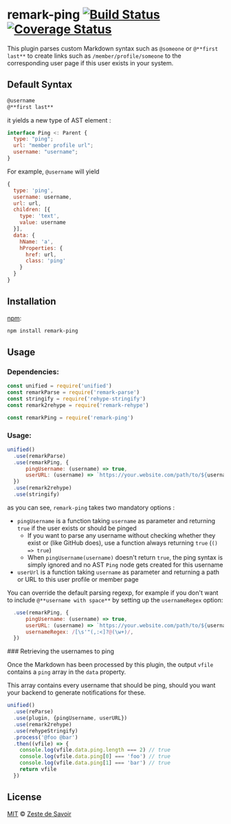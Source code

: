 # remark-ping [![Build Status][build-badge]][build-status] [![Coverage Status][coverage-badge]][coverage-status]

This plugin parses custom Markdown syntax such as `@someone` or `@**first last**` to create links such as `/member/profile/someone` to the corresponding user page if this user exists in your system.

## Default Syntax

```markdown
@username
@**first last**
```

it yields a new type of AST element :

```javascript
interface Ping <: Parent {
  type: "ping";
  url: "member profile url";
  username: "username";
}
```

For example, `@username` will yield
```javascript
{
  type: 'ping',
  username: username,
  url: url,
  children: [{
    type: 'text',
    value: username
  }],
  data: {
    hName: 'a',
    hProperties: {
      href: url,
      class: 'ping'
    }
  }
}
```


## Installation

[npm][npm]:

```bash
npm install remark-ping
```

## Usage


### Dependencies:

```javascript
const unified = require('unified')
const remarkParse = require('remark-parse')
const stringify = require('rehype-stringify')
const remark2rehype = require('remark-rehype')

const remarkPing = require('remark-ping')
```

### Usage:

```javascript
unified()
  .use(remarkParse)
  .use(remarkPing, {
      pingUsername: (username) => true,
      userURL: (username) => `https://your.website.com/path/to/${username}`
  })
  .use(remark2rehype)
  .use(stringify)
```

as you can see, `remark-ping` takes two mandatory options :

- `pingUsername` is a function taking `username` as parameter and returning `true` if the user exists or should be pinged
    - If you want to parse any username without checking whether they exist or (like GitHub does), use a function always returning `true` (`() => true`)
    - When `pingUsername(username)` doesn't return `true`, the ping syntax is simply ignored and no AST `Ping` node gets created for this username
- `userUrl` is a function taking `username` as parameter and returning a path or URL to this user profile or member page

You can override the default parsing regexp, for example if you don't want to include `@**username with space**` by setting up the `usernameRegex` option:

```js
  .use(remarkPing, {
      pingUsername: (username) => true,
      userURL: (username) => `https://your.website.com/path/to/${username}`,
      usernameRegex: /[\s'"(,:<]?@(\w+)/,
  })
```

### Retrieving the usernames to ping

Once the Markdown has been processed by this plugin, the output `vfile` contains a `ping` array in the `data` property.

This array contains every username that should be ping, should you want your backend to generate notifications for these.

```js
unified()
  .use(reParse)
  .use(plugin, {pingUsername, userURL})
  .use(remark2rehype)
  .use(rehypeStringify)
  .process('@foo @bar')
  .then((vfile) => {
    console.log(vfile.data.ping.length === 2) // true
    console.log(vfile.data.ping[0] === 'foo') // true
    console.log(vfile.data.ping[1] === 'bar') // true
    return vfile
  })
```

## License

[MIT][license] © [Zeste de Savoir][zds]

<!-- Definitions -->

[build-badge]: https://img.shields.io/travis/zestedesavoir/zmarkdown.svg

[build-status]: https://travis-ci.org/zestedesavoir/zmarkdown

[coverage-badge]: https://img.shields.io/coveralls/zestedesavoir/zmarkdown.svg

[coverage-status]: https://coveralls.io/github/zestedesavoir/zmarkdown

[license]: https://github.com/zestedesavoir/zmarkdown/blob/master/packages/remark-ping/LICENSE-MIT

[zds]: https://zestedesavoir.com

[npm]: https://www.npmjs.com/package/remark-ping

[mdast]: https://github.com/syntax-tree/mdast/blob/master/readme.md

[remark]: https://github.com/wooorm/remark

[rehype]: https://github.com/wooorm/rehype
